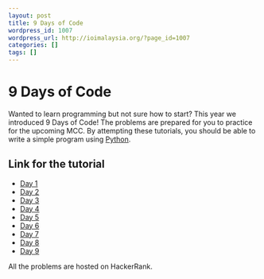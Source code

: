 ```yaml
---
layout: post
title: 9 Days of Code
wordpress_id: 1007
wordpress_url: http://ioimalaysia.org/?page_id=1007
categories: []
tags: []
---
```


# 9 Days of Code

Wanted to learn programming but not sure how to start? This year we introduced 9 Days of Code! The problems
are prepared for you to practice for the upcoming MCC. By attempting these tutorials, you should be able to
write a simple program using [Python](https://www.python.org).

## Link for the tutorial

- [Day 1](https://www.hackerrank.com/9-days-of-code-day-1)
- [Day 2](https://www.hackerrank.com/9-days-of-code-day-2)
- [Day 3](https://www.hackerrank.com/9-days-of-code-day-3)
- [Day 4](https://www.hackerrank.com/9-days-of-code-day-4)
- [Day 5](https://www.hackerrank.com/9-days-of-code-day-5)
- [Day 6](https://www.hackerrank.com/9-days-of-code-day-6)
- [Day 7](https://www.hackerrank.com/9-days-of-code-day-7)
- [Day 8](https://www.hackerrank.com/9-days-of-code-day-8)
- [Day 9](https://www.hackerrank.com/9-days-of-code-day-9)

All the problems are hosted on HackerRank.
